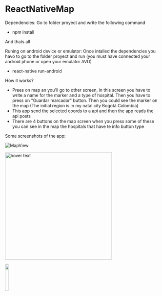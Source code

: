 # ReactNativeMap

Dependencies:
Go to folder proyect and write the following command
- npm install 

And thats all

Runing on android device or emulator:
Once intalled the dependencies you havo to go to the folder proyect and run (you must have connected your android phone or open your 
emulator AVD)
- react-native run-android

How it works?
- Prees on map an you'll go to other screen, in this screen you have to write a name for the marker and a type of hospital. Then you have to 
press on "Guardar marcador" button. Then you could see the marker on the map (The initial region is in my natal city Bogotá Colombia)
- This app send the selected coords to a api and then the app reads the api posts
- There are 4 buttons on the map screen when you press some of these you can see in the map the hospitals that have te info button type

Some screenshots of the app:

![MapView](/Git_Imagess/MapView1.png?raw=true "MapView1")



<img src="/Git_Imagess/MapView1.png" width="350" title="hover text" width="25%">
</img>

                                                                           
 <img src="https://cloud.githubusercontent.com/assets/4307137/10105283/251b6868-63ae-11e5-9918-b789d9d682ec.png" width="15%"></img>
